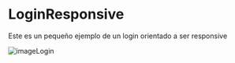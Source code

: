 # LoginResponsive


Este es un pequeño ejemplo de un login orientado a ser responsive

![imageLogin](https://user-images.githubusercontent.com/26014130/105735506-27625700-5f0a-11eb-98b9-a98e1fb1a77c.png)
